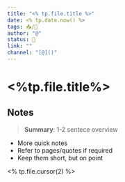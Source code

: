 ```yaml
---
title: "<% tp.file.title %>"
date: <% tp.date.now() %>
tags: 📥/📰
author: "@"
status: 🔴
link: ""
channel: "[@]()"
---
```


# <%tp.file.title%>


## Notes

> **Summary**: 1-2 sentece overview

- More quick notes
- Refer to pages/quotes if required
- Keep them short, but on point

<% tp.file.cursor(2) %>